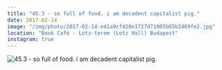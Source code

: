 ```yaml
---
title: "45.3 - so full of food. i am decadent capitalist pig."
date: 2017-02-14
image: "/img/photo/2017-02-14-e41a9cf420e1727d71005b65b2469fe2.jpg"
location: "Book Café - Lotz-terem (Lotz Hall) Budapest"
instagram: true
---
```


![45.3 - so full of food. i am decadent capitalist pig.](/img/photo/2017-02-14-e41a9cf420e1727d71005b65b2469fe2.jpg)

